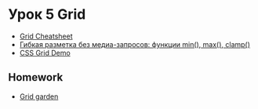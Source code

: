 # Урок 5 Grid

* [Grid Cheatsheet](https://yoksel.github.io/grid-cheatsheet/)
* [Гибкая разметка без медиа-запросов: функции min(), max(), clamp()](https://habr.com/ru/post/499088/)
* [CSS Grid Demo](https://css-tricks.com/4-css-grid-properties-and-one-value-for-most-of-your-layout-needs/)

## Homework

* [Grid garden](http://cssgridgarden.com/#ru)
